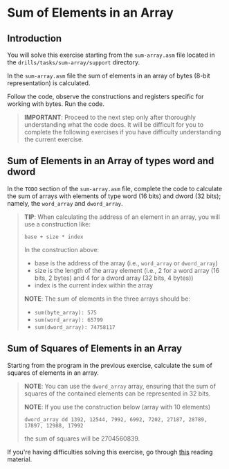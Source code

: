 # Sum of Elements in an Array

## Introduction

You will solve this exercise starting from the `sum-array.asm` file located in the `drills/tasks/sum-array/support` directory.

In the `sum-array.asm` file the sum of elements in an array of bytes (8-bit representation) is calculated.

Follow the code, observe the constructions and registers specific for working with bytes.
Run the code.

> **IMPORTANT**: Proceed to the next step only after thoroughly understanding what the code does.
It will be difficult for you to complete the following exercises if you have difficulty understanding the current exercise.

## Sum of Elements in an Array of types word and dword

In the `TODO` section of the `sum-array.asm` file, complete the code to calculate the sum of arrays with elements of type word (16 bits) and dword (32 bits);
namely, the `word_array` and `dword_array`.

> **TIP**: When calculating the address of an element in an array, you will use a construction like:
>
> `base + size * index`
>
> In the construction above:
>
> - base is the address of the array (i.e., `word_array` or `dword_array`)
> - size is the length of the array element (i.e., 2 for a word array (16 bits, 2 bytes) and 4 for a dword array (32 bits, 4 bytes))
> - index is the current index within the array
>
> **NOTE**: The sum of elements in the three arrays should be:
>
> - `sum(byte_array): 575`
> - `sum(word_array): 65799`
> - `sum(dword_array): 74758117`

## Sum of Squares of Elements in an Array

Starting from the program in the previous exercise, calculate the sum of squares of elements in an array.

> **NOTE**: You can use the `dword_array` array, ensuring that the sum of squares of the contained elements can be represented in 32 bits.
>
> **NOTE**: If you use the construction below (array with 10 elements)
>
> ```Assembly
> dword_array dd 1392, 12544, 7992, 6992, 7202, 27187, 28789, 17897, 12988, 17992
> ```
>
> the sum of squares will be 2704560839.

If you're having difficulties solving this exercise, go through [this](../../../reading/README.md) reading material.
